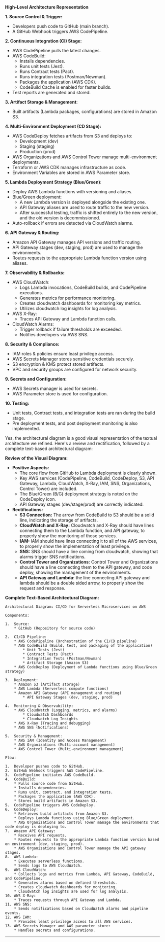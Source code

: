 **High-Level Architecture Representation**

**1. Source Control & Trigger:**

* Developers push code to GitHub (main branch).
* A GitHub Webhook triggers AWS CodePipeline.

**2. Continuous Integration (CI) Stage:**

* AWS CodePipeline pulls the latest changes.
* AWS CodeBuild:
    * Installs dependencies.
    * Runs unit tests (Jest).
    * Runs Contract tests (Pact).
    * Runs integration tests (Postman/Newman).
    * Packages the application (AWS CDK).
    * CodeBuild Cache is enabled for faster builds.
* Test reports are generated and stored.

**3. Artifact Storage & Management:**

* Built artifacts (Lambda packages, configurations) are stored in Amazon S3.

**4. Multi-Environment Deployment (CD Stage):**

* AWS CodeDeploy fetches artifacts from S3 and deploys to:
    * Development (dev)
    * Staging (staging)
    * Production (prod)
* AWS Organizations and AWS Control Tower manage multi-environment deployments.
* Terraform or AWS CDK manages infrastructure as code.
* Environment Variables are stored in AWS Parameter store.

**5. Lambda Deployment Strategy (Blue/Green):**

* Deploy AWS Lambda functions with versioning and aliases.
* Blue/Green deployment:
    * A new Lambda version is deployed alongside the existing one.
    * API Gateway aliases are used to route traffic to the new version.
    * After successful testing, traffic is shifted entirely to the new version, and the old version is decommissioned.
* Auto-rollback if errors are detected via CloudWatch alarms.

**6. API Gateway & Routing:**

* Amazon API Gateway manages API versions and traffic routing.
* API Gateway stages (dev, staging, prod) are used to manage the environments.
* Routes requests to the appropriate Lambda function version using aliases.

**7. Observability & Rollbacks:**

* AWS CloudWatch:
    * Logs Lambda invocations, CodeBuild builds, and CodePipeline executions.
    * Generates metrics for performance monitoring.
    * Creates cloudwatch dashboards for monitoring key metrics.
    * Utilizes cloudwatch log insights for log analysis.
* AWS X-Ray:
    * Traces API Gateway and Lambda function calls.
* CloudWatch Alarms:
    * Trigger rollback if failure thresholds are exceeded.
    * Notifies developers via AWS SNS.

**8. Security & Compliance:**

* IAM roles & policies ensure least privilege access.
* AWS Secrets Manager stores sensitive credentials securely.
* S3 encryption & KMS protect stored artifacts.
* VPC and security groups are configured for network security.

**9. Secrets and Configuration:**

* AWS Secrets manager is used for secrets.
* AWS Parameter store is used for configuration.

**10. Testing:**

* Unit tests, Contract tests, and integration tests are ran during the build stage.
* Pre deployment tests, and post deployment monitoring is also implemented.

Yes, the architectural diagram is a good visual representation of the textual architecture we refined. Here's a review and rectification, followed by a complete text-based architectural diagram:

**Review of the Visual Diagram:**

* **Positive Aspects:**
    * The core flow from GitHub to Lambda deployment is clearly shown.
    * Key AWS services (CodePipeline, CodeBuild, CodeDeploy, S3, API Gateway, Lambda, CloudWatch, X-Ray, IAM, SNS, Organizations, Control Tower) are included.
    * The Blue/Green (B/G) deployment strategy is noted on the CodeDeploy icon.
    * API Gateway stages (dev/stage/prod) are correctly indicated.
* **Rectifications:**
    * **S3 Connection:** The arrow from CodeBuild to S3 should be a solid line, indicating the storage of artifacts.
    * **CloudWatch and X-Ray:** Cloudwatch and X-Ray should have lines connecting them to the Lambda function, and API gateway, to properly show the monitoring of those services.
    * **IAM:** IAM should have lines connecting it to all of the AWS services, to properly show the implementation of least privilege.
    * **SNS:** SNS should have a line coming from cloudwatch, showing that alarms trigger SNS notifications.
    * **Control Tower and Organizations:** Control Tower and Organizations should have a line connecting them to the API gateway, and code deploy, showing the management of the environments.
    * **API Gateway and Lambda:** the line connecting API gateway and lambda should be a double sided arrow, to properly show the request and response.

**Complete Text-Based Architectural Diagram:**

```
Architectural Diagram: CI/CD for Serverless Microservices on AWS

Components:

1.  Source:
    * GitHub (Repository for source code)

2.  CI/CD Pipeline:
    * AWS CodePipeline (Orchestration of the CI/CD pipeline)
    * AWS CodeBuild (Build, test, and packaging of the application)
        * Unit Tests (Jest)
        * Contract Tests (Pact)
        * Integration Tests (Postman/Newman)
        * Artifact Storage (Amazon S3)
    * AWS CodeDeploy (Deployment of Lambda functions using Blue/Green strategy)

3.  Deployment:
    * Amazon S3 (Artifact storage)
    * AWS Lambda (Serverless compute functions)
    * Amazon API Gateway (API management and routing)
        * API Gateway Stages (dev, staging, prod)

4.  Monitoring & Observability:
    * AWS CloudWatch (Logging, metrics, and alarms)
        * Cloudwatch Dashboards
        * Cloudwatch Log Insights
    * AWS X-Ray (Tracing and debugging)
    * AWS SNS (Notifications)

5.  Security & Management:
    * AWS IAM (Identity and Access Management)
    * AWS Organizations (Multi-account management)
    * AWS Control Tower (Multi-environment management)

Flow:

1.  Developer pushes code to GitHub.
2.  GitHub Webhook triggers AWS CodePipeline.
3.  CodePipeline initiates AWS CodeBuild.
4.  CodeBuild:
    * Pulls source code from GitHub.
    * Installs dependencies.
    * Runs unit, contract, and integration tests.
    * Packages the application (AWS CDK).
    * Stores build artifacts in Amazon S3.
5.  CodePipeline triggers AWS CodeDeploy.
6.  CodeDeploy:
    * Retrieves build artifacts from Amazon S3.
    * Deploys Lambda functions using Blue/Green deployment.
    * AWS Organizations and Control Tower manage the environments that code deploy is deploying to.
7.  Amazon API Gateway:
    * Receives API requests.
    * Routes requests to the appropriate Lambda function version based on environment (dev, staging, prod).
    * AWS Organizations and Control Tower manage the API gateway stages.
8.  AWS Lambda:
    * Executes serverless functions.
    * Sends logs to AWS CloudWatch.
9.  AWS CloudWatch:
    * Collects logs and metrics from Lambda, API Gateway, CodeBuild, and CodePipeline.
    * Generates alarms based on defined thresholds.
    * Creates cloudwatch dashboards for monitoring.
    * Cloudwatch log insights are used for log analysis.
10. AWS X-Ray:
    * Traces requests through API Gateway and Lambda.
11. AWS SNS:
    * Sends notifications based on CloudWatch alarms and pipeline events.
12. AWS IAM:
    * Provides least privilege access to all AWS services.
13. AWS Secrets Manager and AWS parameter store:
    * Handles secrets and configurations.
```
---